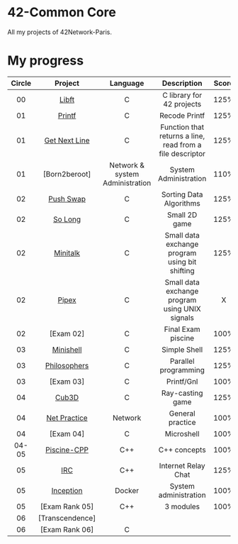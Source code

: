# 42-Common Core
All my projects of 42Network-Paris. 

# My progress
| Circle | Project | Language | Description | Score | 
|:-----:|:-------:|:--------:|:-----------:|:-----:|
|00| [Libft](https://github.com/Athiebaut/Libft) | C | C library for 42 projects | 125% |
|01| [Printf](https://github.com/Athiebaut/Printf) | C | Recode Printf | 125% |
|01| [Get Next Line](https://github.com/Athiebaut/Get_Next_Line) | C | Function that returns a line, read from a file descriptor | 125% |
|01| [Born2beroot] | Network & system Administration | System Administration | 110% |
|02| [Push Swap](https://github.com/Athiebaut/Push_swap) | C | Sorting Data Algorithms | 125% |
|02| [So Long](https://github.com/Athiebaut/So_long) | C | Small 2D game | 125% |
|02| [Minitalk](https://github.com/Athiebaut/MiniTalk) | C | Small data exchange program using bit shifting | 125% |
|02| [Pipex](https://github.com/Athiebaut/Pipex) | C | Small data exchange program using UNIX signals | X |
|02| [Exam 02] | C | Final Exam piscine | 100% |
|03| [Minishell](https://github.com/Athiebaut/Minishell) | C | Simple Shell | 125% |
|03| [Philosophers](https://github.com/Athiebaut/Philosophers) | C | Parallel programming | 125% |
|03| [Exam 03] | C | Printf/Gnl | 100% |
|04| [Cub3D](https://github.com/Athiebaut/Cub3d) | C | Ray-casting game | 125% |
|04| [Net Practice](https://github.com/Athiebaut/Net_practice) | Network | General practice | 100% |
|04| [Exam 04] | C | Microshell | 100% |
|04-05| [Piscine-CPP](https://github.com/Athiebaut/Piscine_CPP) | C++ | C++ concepts | 100% |
|05| [IRC](https://github.com/Athiebaut/IRC) | C++ | Internet Relay Chat | 125% |
|05| [Inception]() | Docker | System administration | 100% |
|05| [Exam Rank 05] | C++ | 3 modules | 100% |
|06| [Transcendence] | | | |
|06| [Exam Rank 06] | C | | |
